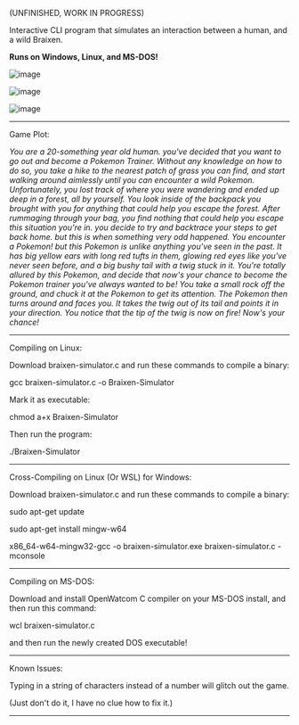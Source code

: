 (UNFINISHED, WORK IN PROGRESS)

Interactive CLI program that simulates an interaction between a human, and a wild Braixen.

**Runs on Windows, Linux, and MS-DOS!**

![image](https://github.com/user-attachments/assets/c0dd0a3d-d4f7-43d3-b569-a588a1701750)

![image](https://github.com/user-attachments/assets/cba10b8f-a7b6-4a4e-a28a-c869616d02b2)

![image](https://github.com/user-attachments/assets/3f1921ba-ef5e-4814-8474-c01f16c0b954)

_______________________________________________________________________________________________

Game Plot: 

*You are a 20-something year old human. you've decided that you want to go out and become a Pokemon Trainer.
Without any knowledge on how to do so, you take a hike to the nearest patch of grass you can find, and start walking around aimlessly until you can encounter a wild Pokemon.
Unfortunately, you lost track of where you were wandering and ended up deep in a forest, all by yourself. You look inside of the backpack you brought with you for anything that could help you escape the forest.
After rummaging through your bag, you find nothing that could help you escape this situation you're in. you decide to try and backtrace your steps to get back home. but this is when something very odd happened.
You encounter a Pokemon! but this Pokemon is unlike anything you've seen in the past.
It has big yellow ears with long red tufts in them, glowing red eyes like you've never seen before, and a big bushy tail with a twig stuck in it.
You're totally allured by this Pokemon, and decide that now's your chance to become the Pokemon trainer you've always wanted to be!
You take a small rock off the ground, and chuck it at the Pokemon to get its attention.
The Pokemon then turns around and faces you. It takes the twig out of its tail and points it in your direction. You notice that the tip of the twig is now on fire! Now's your chance!*

_______________________________________________________________________________________________

Compiling on Linux:

Download braixen-simulator.c and run these commands to compile a binary:

gcc braixen-simulator.c -o Braixen-Simulator

Mark it as executable:

chmod a+x Braixen-Simulator

Then run the program:

./Braixen-Simulator

_______________________________________________________________________________________________

Cross-Compiling on Linux (Or WSL) for Windows:

Download braixen-simulator.c and run these commands to compile a binary:

sudo apt-get update

sudo apt-get install mingw-w64

x86_64-w64-mingw32-gcc -o braixen-simulator.exe braixen-simulator.c -mconsole

_______________________________________________________________________________________________

Compiling on MS-DOS:

Download and install OpenWatcom C compiler on your MS-DOS install, and then run this command:

wcl braixen-simulator.c

and then run the newly created DOS executable!

_______________________________________________________________________________________________

Known Issues:

Typing in a string of characters instead of a number will glitch out the game.

(Just don't do it, I have no clue how to fix it.)

_______________________________________________________________________________________________
